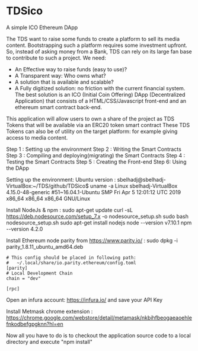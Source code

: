 # TDSico
A simple ICO Ethereum DApp

The TDS want to raise some funds to create a platform to sell its media content.
Bootstrapping such a platform requires some investment upfront. So, instead of asking money from a Bank, TDS can rely on its large fan base to contribute to such a project.
We need:
-	An Effective way to raise funds (easy to use)?
-	A Transparent way:  Who owns what?
-	A solution that is available and scalable?
-	A Fully digitized solution: no friction with the current financial system.
The best solution is an ICO (Initial Coin Offering) DApp (Decentralized Application) that consists of a HTML/CSS/Javascript front-end and an ethereum smart contract back-end.

This application will allow users to own a share of the project as TDS Tokens that will be available via an ERC20 token smart contract
These TDS Tokens can also be of utility on the target platform: for example giving  access to media content.


Step 1 : Setting up the environment
Step 2 : Writing the Smart Contracts
Step 3 : Compiling and deploying(migrating) the Smart Contracts
Step 4 : Testing the Smart Contracts
Step 5 : Creating the Front-end
Step 6: Using the DApp


Setting up the environment:
Ubuntu version : 
sbelhadj@sbelhadj-VirtualBox:~/TDS/github/TDSico$ uname -a
Linux sbelhadj-VirtualBox 4.15.0-48-generic #51~16.04.1-Ubuntu SMP Fri Apr 5 12:01:12 UTC 2019 x86_64 x86_64 x86_64 GNU/Linux

Install NodeJs & npm : 
    sudo apt-get update
    curl -sL https://deb.nodesource.com/setup_7.x -o nodesource_setup.sh
    sudo bash nodesource_setup.sh
    sudo apt-get install nodejs
    node --version
    v7.10.1
    npm --version
    4.2.0


Install Ethereum node parity  from https://www.parity.io/ : 
    sudo dpkg -i parity_1.8.11_ubuntu_amd64.deb

    # This config should be placed in following path:
    #   ~/.local/share/io.parity.ethereum/config.toml 
    [parity]
    # Local Development Chain
    chain = "dev"

    [rpc]


Open an infura account:  https://infura.io/  and save your API Key


Install Metmask chrome extension : https://chrome.google.com/webstore/detail/metamask/nkbihfbeogaeaoehlefnkodbefgpgknn?hl=en


Now all you have to do is to checkout the application source code to a local directory and execute "npm install"
